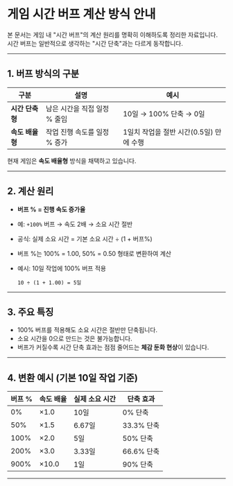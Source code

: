 # 게임 시간 버프 계산 방식 안내

본 문서는 게임 내 "시간 버프"의 계산 원리를 명확히 이해하도록 정리한 자료입니다.  
시간 버프는 일반적으로 생각하는 "시간 단축"과는 다르게 동작합니다.

---

## 1. 버프 방식의 구분

| 구분 | 설명 | 예시 |
|------|------|------|
| **시간 단축형** | 남은 시간을 직접 일정 % 줄임 | 10일 → 100% 단축 → 0일 |
| **속도 배율형** | 작업 진행 속도를 일정 % 증가 | 1일치 작업을 절반 시간(0.5일) 만에 수행 |

현재 게임은 **속도 배율형** 방식을 채택하고 있습니다.

---

## 2. 계산 원리

- **버프 % = 진행 속도 증가율**
- 예: `+100%` 버프 → 속도 2배 → 소요 시간 절반
- 공식: 실제 소요 시간 = 기본 소요 시간 ÷ (1 + 버프%)
  
- 버프 %는 100% = 1.00, 50% = 0.50 형태로 변환하여 계산
- 예시: 10일 작업에 100% 버프 적용
  ```
  10 ÷ (1 + 1.00) = 5일
  ```

---

## 3. 주요 특징

- 100% 버프를 적용해도 소요 시간은 절반만 단축됩니다.
- 소요 시간을 0으로 만드는 것은 불가능합니다.
- 버프가 커질수록 시간 단축 효과는 점점 줄어드는 **체감 둔화 현상**이 있습니다.

---

## 4. 변환 예시 (기본 10일 작업 기준)

| 버프 % | 속도 배율 | 실제 소요 시간 | 단축 효과 |
|--------|----------|---------------|-----------|
| 0%     | ×1.0     | 10일          | 0% 단축   |
| 50%    | ×1.5     | 6.67일        | 33.3% 단축 |
| 100%   | ×2.0     | 5일           | 50% 단축 |
| 200%   | ×3.0     | 3.33일        | 66.6% 단축 |
| 900%   | ×10.0    | 1일           | 90% 단축 |

---
